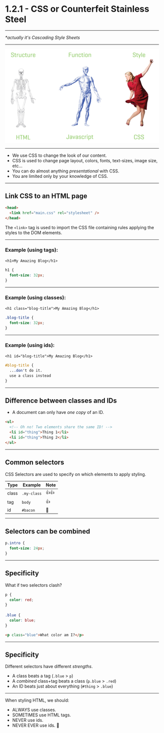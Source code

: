 # 1.2.1 - CSS or Counterfeit Stainless Steel

---

_\*actually it's Cascading Style Sheets_

---

<img src="./assets/html_js_css.jpg" />

---

- We use CSS to change the look of our content.
- CSS is used to change page layout, colors, fonts, text-sizes, image size, etc…
- You can do almost anything _presentational_ with CSS.
- You are limited only by your knowledge of CSS.

---

## Link CSS to an HTML page

```html
<head>
  <link href="main.css" rel="stylesheet" />
</head>
```

The `<link>` tag is used to import the CSS file containing rules applying the styles to the DOM elements.

---

### Example (using tags):

`<h1>My Amazing Blog</h1>`

```css
h1 {
  font-size: 32px;
}
```

---

### Example (using classes):

`<h1 class="blog-title">My Amazing Blog</h1>`

```css
.blog-title {
  font-size: 32px;
}
```

---

### Example (using ids):

`<h1 id="blog-title">My Amazing Blog</h1>`

```css
#blog-title {
  ...don't do it.
  use a class instead
}
```

---

## Difference between classes and IDs

- A document can only have _one copy_ of an ID.

```html
<ul>
  <!-- Oh no! Two elements share the same ID! -->
  <li id="thing">Thing 1</li>
  <li id="thing">Thing 2</li>
</ul>
```

---

## Common selectors

CSS Selectors are used to specify on which elements to apply styling.

| Type  | Example     | Note |
| ----- | ----------- | ---- |
| class | `.my-class` | 👍👍 |
| tag   | `body`      | 👍   |
| id    | `#bacon`    | 🚫   |

---

## Selectors can be combined

```css
p.intro {
  font-size: 24px;
}
```

---

## Specificity

What if two selectors clash?

```css
p {
  color: red;
}

.blue {
  color: blue;
}
```

```html
<p class="blue">What color am I?</p>
```

---

## Specificity

Different selectors have different _strengths_.

- A class beats a tag (`.blue` > `p`)
- A _combined_ class+tag beats a class (`p.blue` > `.red`)
- An ID beats just about everything (`#thing` > `.blue`)

---

When styling HTML, we should:

- ALWAYS use classes.
- SOMETIMES use HTML tags.
- NEVER use ids.
- NEVER EVER use ids. 🙏

